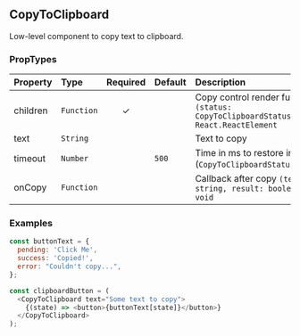 ## CopyToClipboard

Low-level component to copy text to clipboard.

### PropTypes

| Property | Type       | Required | Default | Description                                                                          |
| :------- | :--------- | :------: | :------ | :----------------------------------------------------------------------------------- |
| children | `Function` |    ✓     |         | Copy control render function `(status: CopyToClipboardStatus) => React.ReactElement` |
| text     | `String`   |          |         | Text to copy                                                                         |
| timeout  | `Number`   |          | `500`   | Time in ms to restore initial state (`CopyToClipboardStatus.Pending`)                |
| onCopy   | `Function` |          |         | Callback after copy `(text: string, result: boolean) => void`                        |

### Examples

```js
const buttonText = {
  pending: 'Click Me',
  success: 'Copied!',
  error: "Couldn't copy...",
};

const clipboardButton = (
  <CopyToClipboard text="Some text to copy">
    {(state) => <button>{buttonText[state]}</button>}
  </CopyToClipboard>
);
```
